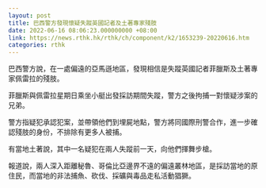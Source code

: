 ```yaml
---
layout: post
title: 巴西警方發現懷疑失蹤英國記者及土著專家殘肢
date: 2022-06-16 08:06:23.000000000 +08:00
link: https://news.rthk.hk/rthk/ch/component/k2/1653239-20220616.htm
categories: rthk
---
```


巴西警方說，在一處偏遠的亞馬遜地區，發現相信是失蹤英國記者菲臘斯及土著專家佩雷拉的殘肢。

菲臘斯與佩雷拉星期日乘坐小艇出發採訪期間失蹤，警方之後拘捕一對懷疑涉案的兄弟。

警方指疑犯承認犯案，並帶領他們到埋屍地點，警方將同國際刑警合作，進一步確認殘肢的身份，不排除有更多人被捕。

有當地土著說，其中一名疑犯在兩人失蹤前一天，向他們揮舞步槍。

報道說，兩人深入距離秘魯、哥倫比亞邊界不遠的偏遠叢林地區，是採訪當地的原住民，而當地的非法捕魚、砍伐、採礦與毒品走私活動猖獗。
